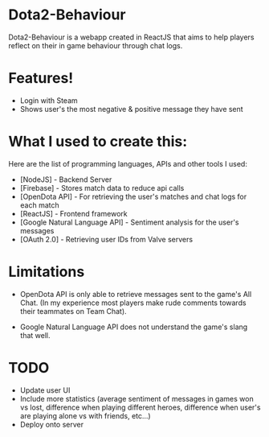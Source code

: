 # Dota2-Behaviour



Dota2-Behaviour is a webapp created in ReactJS that aims to help players reflect on their in game behaviour through chat logs.


# Features!

  - Login with Steam
  - Shows user's the most negative & positive message they have sent

# What I used to create this:

Here are the list of programming languages, APIs and other tools I used:

* [NodeJS] - Backend Server
* [Firebase] - Stores match data to reduce api calls
* [OpenDota API] - For retrieving the user's matches and chat logs for each match
* [ReactJS] - Frontend framework
* [Google Natural Language API] - Sentiment analysis for the user's messages
* [OAuth 2.0] - Retrieving user IDs from Valve servers


# Limitations

* OpenDota API is only able to retrieve messages sent to the game's All Chat. (In my experience most players make rude comments towards their teammates on Team Chat).

* Google Natural Language API does not understand the game's slang that well.

# TODO
* Update user UI
* Include more statistics (average sentiment of messages in games won vs lost, difference when playing different heroes, difference when user's are playing alone vs with friends, etc...)
* Deploy onto server
